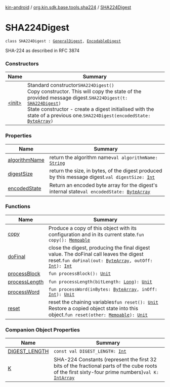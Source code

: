 [kin-android](../../index.md) / [org.kin.sdk.base.tools.sha224](../index.md) / [SHA224Digest](./index.md)

# SHA224Digest

`class SHA224Digest : `[`GeneralDigest`](../-general-digest/index.md)`, `[`EncodableDigest`](../-encodable-digest/index.md)

SHA-224 as described in RFC 3874

### Constructors

| Name | Summary |
|---|---|
| [&lt;init&gt;](-init-.md) | Standard constructor`SHA224Digest()`<br>Copy constructor.  This will copy the state of the provided message digest.`SHA224Digest(t: `[`SHA224Digest`](./index.md)`)`<br>State constructor - create a digest initialised with the state of a previous one.`SHA224Digest(encodedState: `[`ByteArray`](https://kotlinlang.org/api/latest/jvm/stdlib/kotlin/-byte-array/index.html)`)` |

### Properties

| Name | Summary |
|---|---|
| [algorithmName](algorithm-name.md) | return the algorithm name`val algorithmName: `[`String`](https://kotlinlang.org/api/latest/jvm/stdlib/kotlin/-string/index.html) |
| [digestSize](digest-size.md) | return the size, in bytes, of the digest produced by this message digest.`val digestSize: `[`Int`](https://kotlinlang.org/api/latest/jvm/stdlib/kotlin/-int/index.html) |
| [encodedState](encoded-state.md) | Return an encoded byte array for the digest's internal state`val encodedState: `[`ByteArray`](https://kotlinlang.org/api/latest/jvm/stdlib/kotlin/-byte-array/index.html) |

### Functions

| Name | Summary |
|---|---|
| [copy](copy.md) | Produce a copy of this object with its configuration and in its current state.`fun copy(): `[`Memoable`](../-memoable/index.md) |
| [doFinal](do-final.md) | close the digest, producing the final digest value. The doFinal call leaves the digest reset.`fun doFinal(out: `[`ByteArray`](https://kotlinlang.org/api/latest/jvm/stdlib/kotlin/-byte-array/index.html)`, outOff: `[`Int`](https://kotlinlang.org/api/latest/jvm/stdlib/kotlin/-int/index.html)`): `[`Int`](https://kotlinlang.org/api/latest/jvm/stdlib/kotlin/-int/index.html) |
| [processBlock](process-block.md) | `fun processBlock(): `[`Unit`](https://kotlinlang.org/api/latest/jvm/stdlib/kotlin/-unit/index.html) |
| [processLength](process-length.md) | `fun processLength(bitLength: `[`Long`](https://kotlinlang.org/api/latest/jvm/stdlib/kotlin/-long/index.html)`): `[`Unit`](https://kotlinlang.org/api/latest/jvm/stdlib/kotlin/-unit/index.html) |
| [processWord](process-word.md) | `fun processWord(inBytes: `[`ByteArray`](https://kotlinlang.org/api/latest/jvm/stdlib/kotlin/-byte-array/index.html)`, inOff: `[`Int`](https://kotlinlang.org/api/latest/jvm/stdlib/kotlin/-int/index.html)`): `[`Unit`](https://kotlinlang.org/api/latest/jvm/stdlib/kotlin/-unit/index.html) |
| [reset](reset.md) | reset the chaining variables`fun reset(): `[`Unit`](https://kotlinlang.org/api/latest/jvm/stdlib/kotlin/-unit/index.html)<br>Restore a copied object state into this object.`fun reset(other: `[`Memoable`](../-memoable/index.md)`): `[`Unit`](https://kotlinlang.org/api/latest/jvm/stdlib/kotlin/-unit/index.html) |

### Companion Object Properties

| Name | Summary |
|---|---|
| [DIGEST_LENGTH](-d-i-g-e-s-t_-l-e-n-g-t-h.md) | `const val DIGEST_LENGTH: `[`Int`](https://kotlinlang.org/api/latest/jvm/stdlib/kotlin/-int/index.html) |
| [K](-k.md) | SHA-224 Constants (represent the first 32 bits of the fractional parts of the cube roots of the first sixty-four prime numbers)`val K: `[`IntArray`](https://kotlinlang.org/api/latest/jvm/stdlib/kotlin/-int-array/index.html) |
